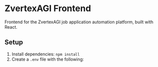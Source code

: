 # ZvertexAGI Frontend

Frontend for the ZvertexAGI job application automation platform, built with React.

## Setup
1. Install dependencies: `npm install`
2. Create a `.env` file with the following: